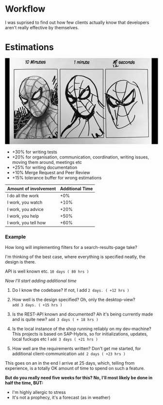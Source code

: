 # Workflow

I was suprised to find out how few clients actually know that developers aren't really effective by themselves.

 # Estimations

![Image of Estimation time](646137606_1280x720.jpg)


- +30% for writing tests
- +20% for organisation, communication, coordination, writing issues, moving them around, meetings etc
- +25% for writing documentation
- +10% Merge Request and Peer Review
- +15% tolerance buffer for wrong estimations


Amount of involvement | Additional Time
------------ | -------------
I do all the work | +0%
I work, you watch | +10%
I work, you advice | +20%
I work, you help | +50%
I work, you tell how | +60%

### Example

How long will implementing filters for a search-results-page take?

I'm thinking of the best case, where everything is specified neatly,
the design is there.

API is well known etc. ` 10 days ( 80 hrs ) `

*Now I'll start adding additional time*

1. Do I know the codebase? If not, I add ` 2 days. ( +12 hrs ) `
2. How well is the design specified? Oh, only the desktop-view?      
` add 3 days. ( +15 hrs ) `

3. Is the REST-API known and documented? 
Ah it's being currently made and is quite new?
`add 3 days ( + 18 hrs )`

4. Is the local instance of the shop running reliably on my dev-machine? 
This projects is based on SAP-Hybris, 
so for initializations, updates, local fuckups etc I `add 3 days ( +21 hrs )`

5. How well are the requirements written?
Don't get me started, for additional client-communication `add 2 days ( +23 hrs )`

This goes on an in the end I arrive at 25 days,
which, telling from experience, is a totally OK amount of time 
to spend on such a feature.

**But do you really need five weeks for this? No, I'll most likely be done in half the time, BUT:**

- I'm highly allergic to stress
- It's not a prophecy, it's a forecast (as in weather)
